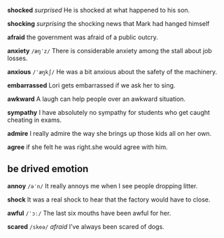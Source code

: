 

**shocked** 
*surprised*
He is shocked at what happened to his son.

**shocking** 
*surprising*
the shocking news that Mark had hanged himself

**afraid**
the government was afraid of a public outcry.

**anxiety**
`/æŋˈz/`
There is considerable anxiety among the stall about job losses.

**anxious**
`/ˈæŋkʃ/`
He was a bit anxious about the safety of the machinery.

**embarrassed** 
Lori gets embarrassed if we ask her to sing.

**awkward**
A laugh can help people over an awkward situation.

**sympathy** 
I have absolutely no sympathy for students who get caught cheating in exams.

**admire**
I really admire the way she brings up those kids all on her own.

**agree**
if she felt he was right.she would agree with him.

## be drived emotion 
**annoy**
`/əˈn/`
It really annoys me when I see people dropping litter.

**shock** 
It was a real shock to hear that the factory would have to close.

**awful**
`/ˈɔː/`
The last six mouths have been awful for her.

**scared** 
`/skeə/`
*afraid*
I’ve always been scared of dogs.